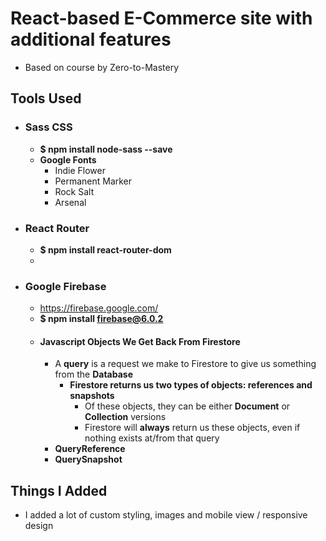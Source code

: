 # React-based E-Commerce site with additional features

- Based on course by Zero-to-Mastery

## Tools Used
- ### Sass CSS
    - **$ npm install node-sass --save**
    - **Google Fonts**
        - Indie Flower
        - Permanent Marker
        - Rock Salt
        - Arsenal
  
- ### React Router
    - **$ npm install react-router-dom**
    - 
- ### Google Firebase
    - https://firebase.google.com/
    - **$ npm install firebase@6.0.2**
    - #### Javascript Objects We Get Back From Firestore
        - A **query** is a request we make to Firestore to give us something from the **Database**
            - **Firestore returns us two types of objects: references and snapshots**
                - Of these objects, they can be either **Document** or **Collection** versions
                - Firestore will **always** return us these objects, even if nothing exists at/from that query
        - **QueryReference**
        - **QuerySnapshot**

## Things I Added
- I added a lot of custom styling, images and mobile view / responsive design